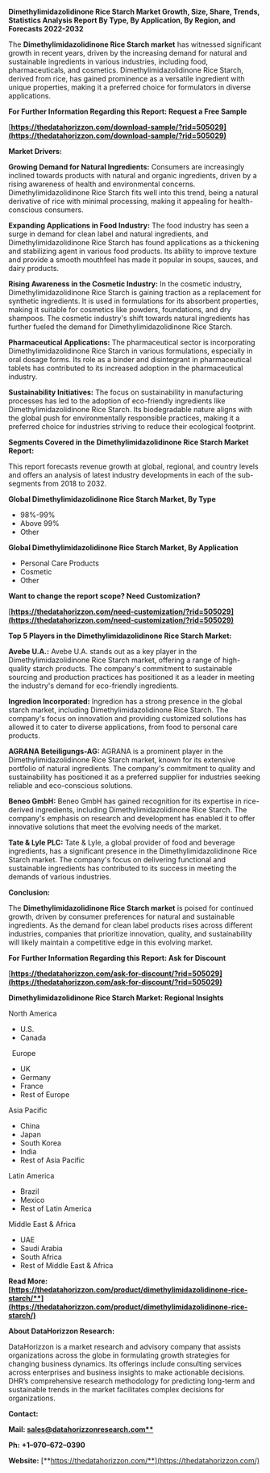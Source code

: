 ﻿**Dimethylimidazolidinone Rice Starch  Market Growth, Size, Share, Trends, Statistics Analysis Report By Type, By Application, By Region, and Forecasts 2022-2032**

The **Dimethylimidazolidinone Rice Starch market** has witnessed significant growth in recent years, driven by the increasing demand for natural and sustainable ingredients in various industries, including food, pharmaceuticals, and cosmetics. Dimethylimidazolidinone Rice Starch, derived from rice, has gained prominence as a versatile ingredient with unique properties, making it a preferred choice for formulators in diverse applications. 

**For Further Information Regarding this Report: Request a Free Sample**	

[**https://thedatahorizzon.com/download-sample/?rid=505029](https://thedatahorizzon.com/download-sample/?rid=505029)** 

**Market Drivers:**

**Growing Demand for Natural Ingredients:** Consumers are increasingly inclined towards products with natural and organic ingredients, driven by a rising awareness of health and environmental concerns. Dimethylimidazolidinone Rice Starch fits well into this trend, being a natural derivative of rice with minimal processing, making it appealing for health-conscious consumers.

**Expanding Applications in Food Industry:** The food industry has seen a surge in demand for clean label and natural ingredients, and Dimethylimidazolidinone Rice Starch has found applications as a thickening and stabilizing agent in various food products. Its ability to improve texture and provide a smooth mouthfeel has made it popular in soups, sauces, and dairy products.

**Rising Awareness in the Cosmetic Industry:** In the cosmetic industry, Dimethylimidazolidinone Rice Starch is gaining traction as a replacement for synthetic ingredients. It is used in formulations for its absorbent properties, making it suitable for cosmetics like powders, foundations, and dry shampoos. The cosmetic industry's shift towards natural ingredients has further fueled the demand for Dimethylimidazolidinone Rice Starch.

**Pharmaceutical Applications:** The pharmaceutical sector is incorporating Dimethylimidazolidinone Rice Starch in various formulations, especially in oral dosage forms. Its role as a binder and disintegrant in pharmaceutical tablets has contributed to its increased adoption in the pharmaceutical industry.

**Sustainability Initiatives:** The focus on sustainability in manufacturing processes has led to the adoption of eco-friendly ingredients like Dimethylimidazolidinone Rice Starch. Its biodegradable nature aligns with the global push for environmentally responsible practices, making it a preferred choice for industries striving to reduce their ecological footprint. 

**Segments Covered in the Dimethylimidazolidinone Rice Starch Market Report:** 

This report forecasts revenue growth at global, regional, and country levels and offers an analysis of latest industry developments in each of the sub-segments from 2018 to 2032.

**Global Dimethylimidazolidinone Rice Starch Market, By Type**

- 98%-99%
- Above 99%
- Other

**Global Dimethylimidazolidinone Rice Starch Market, By Application**

- Personal Care Products
- Cosmetic
- Other

**Want to change the report scope? Need Customization?**

[**https://thedatahorizzon.com/need-customization/?rid=505029](https://thedatahorizzon.com/need-customization/?rid=505029)** 

**Top 5 Players in the Dimethylimidazolidinone Rice Starch Market:**

**Avebe U.A.:** Avebe U.A. stands out as a key player in the Dimethylimidazolidinone Rice Starch market, offering a range of high-quality starch products. The company's commitment to sustainable sourcing and production practices has positioned it as a leader in meeting the industry's demand for eco-friendly ingredients.

**Ingredion Incorporated:** Ingredion has a strong presence in the global starch market, including Dimethylimidazolidinone Rice Starch. The company's focus on innovation and providing customized solutions has allowed it to cater to diverse applications, from food to personal care products.

**AGRANA Beteiligungs-AG:** AGRANA is a prominent player in the Dimethylimidazolidinone Rice Starch market, known for its extensive portfolio of natural ingredients. The company's commitment to quality and sustainability has positioned it as a preferred supplier for industries seeking reliable and eco-conscious solutions.

**Beneo GmbH:** Beneo GmbH has gained recognition for its expertise in rice-derived ingredients, including Dimethylimidazolidinone Rice Starch. The company's emphasis on research and development has enabled it to offer innovative solutions that meet the evolving needs of the market.

**Tate & Lyle PLC:** Tate & Lyle, a global provider of food and beverage ingredients, has a significant presence in the Dimethylimidazolidinone Rice Starch market. The company's focus on delivering functional and sustainable ingredients has contributed to its success in meeting the demands of various industries.

**Conclusion:**

The **Dimethylimidazolidinone Rice Starch market** is poised for continued growth, driven by consumer preferences for natural and sustainable ingredients. As the demand for clean label products rises across different industries, companies that prioritize innovation, quality, and sustainability will likely maintain a competitive edge in this evolving market.

**For Further Information Regarding this Report: Ask for Discount**	

[**https://thedatahorizzon.com/ask-for-discount/?rid=505029](https://thedatahorizzon.com/ask-for-discount/?rid=505029)** 

**Dimethylimidazolidinone Rice Starch Market: Regional Insights**

North America

- U.S.
- Canada

` `Europe

- UK
- Germany
- France
- Rest of Europe

Asia Pacific

- China
- Japan
- South Korea
- India
- Rest of Asia Pacific

Latin America

- Brazil
- Mexico
- Rest of Latin America

Middle East & Africa

- UAE
- Saudi Arabia
- South Africa
- Rest of Middle East & Africa

**Read More: [https://thedatahorizzon.com/product/dimethylimidazolidinone-rice-starch/**](https://thedatahorizzon.com/product/dimethylimidazolidinone-rice-starch/)** 

**About DataHorizzon Research:**

DataHorizzon is a market research and advisory company that assists organizations across the globe in formulating growth strategies for changing business dynamics. Its offerings include consulting services across enterprises and business insights to make actionable decisions. DHR’s comprehensive research methodology for predicting long-term and sustainable trends in the market facilitates complex decisions for organizations.

**Contact:**

**Mail: [sales@datahorizzonresearch.com**](mailto:sales@datahorizzonresearch.com)**

**Ph:** **+1–970–672–0390**

**Website:** [**https://thedatahorizzon.com/**](https://thedatahorizzon.com/)

